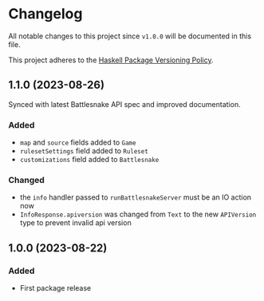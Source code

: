 # Changelog

All notable changes to this project since `v1.0.0` will be documented in this
file.

This project adheres to the [Haskell Package Versioning Policy](https://pvp.haskell.org/).

## 1.1.0 (2023-08-26)

Synced with latest Battlesnake API spec and improved documentation.

### Added

- `map` and `source` fields added to `Game`
- `rulesetSettings` field added to `Ruleset`
- `customizations` field added to `Battlesnake`

### Changed

- the `info` handler passed to `runBattlesnakeServer` must be an IO action now
- `InfoResponse.apiversion` was changed from `Text` to the new `APIVersion` type
  to prevent invalid api version

## 1.0.0 (2023-08-22)

### Added

- First package release
